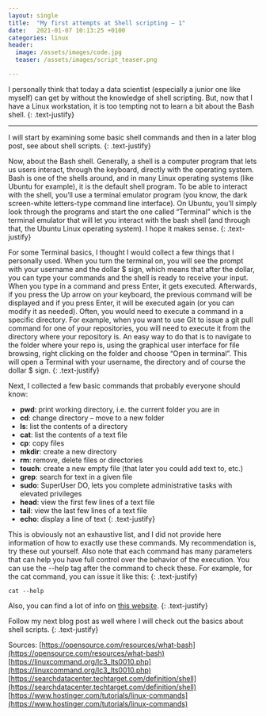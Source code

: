 ```yaml
---
layout: single
title:  "My first attempts at Shell scripting – 1"
date:   2021-01-07 10:13:25 +0100
categories: linux
header:
  image: /assets/images/code.jpg
  teaser: /assets/images/script_teaser.png

---
```


I personally think that today a data scientist (especially a junior one like myself) can get by without the knowledge of shell scripting. But, now that I have a Linux workstation, it is too tempting not to learn a bit about the Bash shell.
{: .text-justify}

---

I will start by examining some basic shell commands and then in a later blog post, see about shell scripts.
{: .text-justify}

Now, about the Bash shell. Generally, a shell is a computer program that lets us users interact, through the keyboard, directly with the operating system. Bash is one of the shells around, and in many Linux operating systems (like Ubuntu for example), it is the default shell program. To be able to interact with the shell, you’ll use a terminal emulator program (you know, the dark screen-white letters-type command line interface). On Ubuntu, you’ll simply look through the programs and start the one called “Terminal” which is the terminal emulator that will let you interact with the bash shell (and through that, the Ubuntu Linux operating system). I hope it makes sense.
{: .text-justify}

For some Terminal basics, I thought I would collect a few things that I personally used. When you turn the terminal on, you will see the prompt with your username and the dollar $ sign, which means that after the dollar, you can type your commands and the shell is ready to receive your input. When you type in a command and press Enter, it gets executed. Afterwards, if you press the Up arrow on your keyboard, the previous command will be displayed and if you press Enter, it will be executed again (or you can modify it as needed). Often, you would need to execute a command in a specific directory. For example, when you want to use Git to issue a git pull command for one of your repositories, you will need to execute it from the directory where your repository is. An easy way to do that is to navigate to the folder where your repo is, using the graphical user interface for file browsing, right clicking on the folder and choose “Open in terminal”. This will open a Terminal with your username, the directory and of course the dollar $ sign. 
{: .text-justify}

Next, I collected a few basic commands that probably everyone should know:
* **pwd**: print working directory, i.e. the current folder you are in
* **cd**: change directory – move to a new folder
*  **ls**: list the contents of a directory
* **cat**: list the contents of a text file
* **cp**: copy files
* **mkdir**: create a new directory
* **rm**: remove, delete files or directories
* **touch**: create a new empty file (that later you could add text to, etc.)
* **grep**: search for text in a given file
* **sudo**: SuperUser DO, lets you complete administrative tasks with elevated privileges
* **head**: view the first few lines of a text file
* **tail**: view the last few lines of a text file
* **echo**: display a line of text
{: .text-justify}

This is obviously not an exhaustive list, and I did not provide here information of how to exactly use these commands. My recommendation is, try these out yourself. Also note that each command has many parameters that can help you have full control over the behavior of the execution. You can use the --help tag after the command to check these. For example, for the cat command, you can issue it like this: 
{: .text-justify}

```console
cat --help
```

Also, you can find a lot of info on [this website](http://www.gnu.org/software/bash/manual/bash.pdf).
{: .text-justify}

Follow my next blog post as well where I will check out the basics about shell scripts.
{: .text-justify}


Sources:
[https://opensource.com/resources/what-bash](https://opensource.com/resources/what-bash)
[https://linuxcommand.org/lc3_lts0010.php](https://linuxcommand.org/lc3_lts0010.php)
[https://searchdatacenter.techtarget.com/definition/shell](https://searchdatacenter.techtarget.com/definition/shell)
[https://www.hostinger.com/tutorials/linux-commands](https://www.hostinger.com/tutorials/linux-commands)

